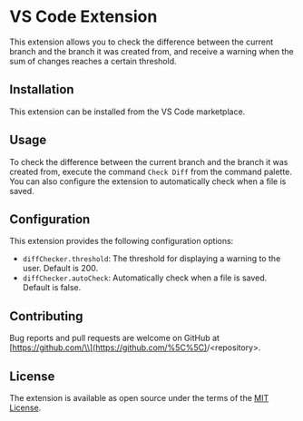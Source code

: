 # VS Code Extension

This extension allows you to check the difference between the current branch and the branch it was created from, and receive a warning when the sum of changes reaches a certain threshold.

## Installation

This extension can be installed from the VS Code marketplace.

## Usage

To check the difference between the current branch and the branch it was created from, execute the command `Check Diff` from the command palette. You can also configure the extension to automatically check when a file is saved.

## Configuration

This extension provides the following configuration options:

- `diffChecker.threshold`: The threshold for displaying a warning to the user. Default is 200.
- `diffChecker.autoCheck`: Automatically check when a file is saved. Default is false.

## Contributing

Bug reports and pull requests are welcome on GitHub at [https://github.com/\\](https://github.com/%5C%5C)<username>/\<repository>.

## License

The extension is available as open source under the terms of the [MIT License](https://opensource.org/licenses/MIT).